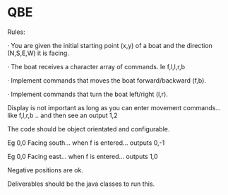 # QBE

Rules:

·         You are given the initial starting point (x,y) of a boat and the direction (N,S,E,W) it is facing.

·         The boat receives a character array of commands. Ie f,l,l,r,b

·         Implement commands that moves the boat forward/backward (f,b).

·         Implement commands that turn the boat left/right (l,r).

Display is not important as long as you can enter movement commands… like f,l,r,b   .. and then see an output  1,2

The code should be object orientated and configurable.

Eg 0,0  Facing south…   when f is entered… outputs 0,-1

Eg 0,0  Facing east…   when f is entered… outputs 1,0

Negative positions are ok.

Deliverables should be the java classes to run this.
